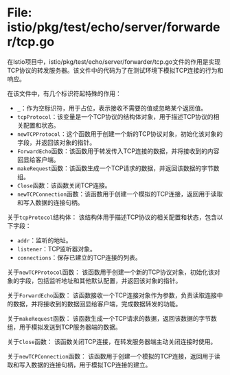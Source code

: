 # File: istio/pkg/test/echo/server/forwarder/tcp.go

在Istio项目中，istio/pkg/test/echo/server/forwarder/tcp.go文件的作用是实现TCP协议的转发服务器。该文件中的代码为了在测试环境下模拟TCP连接的行为和响应。

在该文件中，有几个标识符起特殊的作用：
- `_`：作为空标识符，用于占位，表示接收不需要的值或忽略某个返回值。
- `tcpProtocol`：该变量是一个TCP协议的结构体对象，用于描述TCP协议的相关配置和状态。
- `newTCPProtocol`：这个函数用于创建一个新的TCP协议对象，初始化该对象的字段，并返回该对象的指针。
- `ForwardEcho`函数：该函数用于转发传入TCP连接的数据，并将接收到的内容回显给客户端。
- `makeRequest`函数：该函数生成一个TCP请求的数据，并返回该数据的字节数组。
- `Close`函数：该函数关闭TCP连接。
- `newTCPConnection`函数：该函数用于创建一个模拟的TCP连接，返回用于读取和写入数据的连接句柄。

关于`tcpProtocol`结构体：
该结构体用于描述TCP协议的相关配置和状态，包含以下字段：
- `addr`：监听的地址。
- `listener`：TCP监听器对象。
- `connections`：保存已建立的TCP连接的列表。

关于`newTCPProtocol`函数：
该函数用于创建一个新的TCP协议对象，初始化该对象的字段，包括监听地址和其他默认配置，并返回该对象的指针。

关于`ForwardEcho`函数：
该函数接收一个TCP连接对象作为参数，负责读取连接中的数据，并将接收到的数据回显给客户端，完成数据转发的功能。

关于`makeRequest`函数：
该函数生成一个TCP请求的数据，返回该数据的字节数组，用于模拟发送到TCP服务器端的数据。

关于`Close`函数：
该函数关闭TCP连接，在转发服务器端主动关闭连接时使用。

关于`newTCPConnection`函数：
该函数用于创建一个模拟的TCP连接，返回用于读取和写入数据的连接句柄，用于模拟TCP连接的建立。


